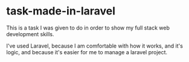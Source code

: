 # task-made-in-laravel
This is a task I was given to do in order to show my full stack web development skills.

I've used Laravel, because I am comfortable with how it works, and it's logic, and because it's easier for me to manage a laravel project.

